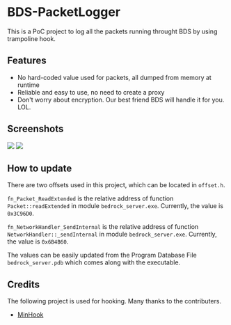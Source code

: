 # BDS-PacketLogger

This is a PoC project to log all the packets running throught BDS by using trampoline hook.

## Features
* No hard-coded value used for packets, all dumped from memory at runtime
* Reliable and easy to use, no need to create a proxy
* Don't worry about encryption. Our best friend BDS will handle it for you. LOL.

## Screenshots
![](https://github.com/NukkitReborn/BDS-PacketLogger/raw/master/screenshots/screenshot1.png)
![](https://github.com/NukkitReborn/BDS-PacketLogger/raw/master/screenshots/screenshot2.png)

## How to update
There are two offsets used in this project, which can be located in `offset.h`.

`fn_Packet_ReadExtended` is the relative address of function `Packet::readExtended` in module `bedrock_server.exe`. Currently, the value is `0x3C96D0`.

`fn_NetworkHandler_SendInternal` is the relative address of function `NetworkHandler::_sendInternal` in module `bedrock_server.exe`. Currently, the value is `0x6B4B60`.

The values can be easily updated from the Program Database File `bedrock_server.pdb` which comes along with the executable.

## Credits

The following project is used for hooking. Many thanks to the contributers.
* [MinHook](https://github.com/TsudaKageyu/minhook)
